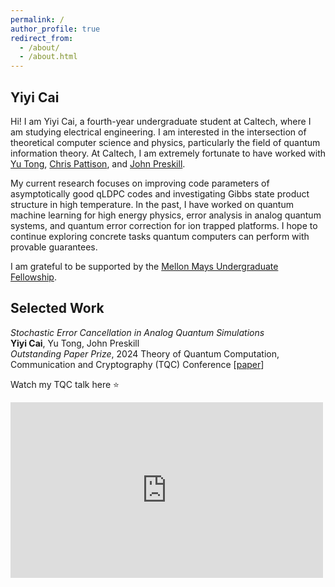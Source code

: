 ```yaml
---
permalink: /
author_profile: true
redirect_from: 
  - /about/
  - /about.html
---
```


Yiyi Cai
---
Hi! I am Yiyi Cai, a fourth-year undergraduate student at Caltech, where I am studying electrical engineering. I am interested in the intersection of theoretical computer science and physics, particularly the field of quantum information theory. At Caltech, I am extremely fortunate to have worked with [Yu Tong](https://scholars.duke.edu/person/yu.tong), [Chris Pattison](https://scholar.google.com/citations?user=4neYf8oAAAAJ&hl=en), and [John Preskill](http://theory.caltech.edu/~preskill/). 

My current research focuses on improving code parameters of asymptotically good qLDPC codes and investigating Gibbs state product structure in high temperature. In the past, I have worked on quantum machine learning for high energy physics, error analysis in analog quantum systems, and quantum error correction for ion trapped platforms. I hope to continue exploring concrete tasks quantum computers can perform with provable guarantees. 

I am grateful to be supported by the [Mellon Mays Undergraduate Fellowship](https://www.mellon.org/mmuf). 


Selected Work
----------
*Stochastic Error Cancellation in Analog Quantum Simulations*  
**Yiyi Cai**, Yu Tong, John Preskill  
*Outstanding Paper Prize*, 2024 Theory of Quantum Computation, Communication and Cryptography (TQC) Conference [[paper](https://drops.dagstuhl.de/entities/document/10.4230/LIPIcs.TQC.2024.2)]

Watch my TQC talk here ⭐
<style>
  .video-container {
    width: 500px; /* Set the desired width for the video */
    height: 281px; /* Set the height proportionally (16:9 aspect ratio) */
    position: relative;
    overflow: hidden;
  }

  .video-container iframe {
    width: 100%;  /* Make iframe take full width of container */
    height: 100%; /* Make iframe take full height of container */
  }
</style>
<div class="video-container">
  <iframe src="https://www.youtube.com/embed/EA1-S-TBRYs" frameborder="0" allowfullscreen></iframe>
</div>



